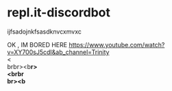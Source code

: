# repl.it-discordbot

ijfsadojnkfsasdknvcxmvxc

OK , IM BORED HERE
https://www.youtube.com/watch?v=XY700sJ5cdI&ab_channel=Trinity<br><<br>brbr><b<b>r><br><r><r><brbr<b><br>br><b
<br>

